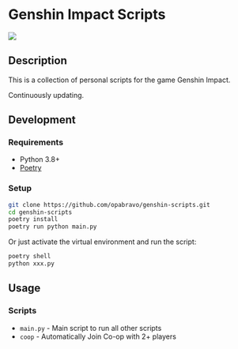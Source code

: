 # Genshin Impact Scripts
![](https://i.imgur.com/QQfOdLw.gif)

## Description
This is a collection of personal scripts for the game Genshin Impact.

Continuously updating.

## Development

### Requirements

- Python 3.8+
- [Poetry](https://python-poetry.org/)

### Setup

```bash
git clone https://github.com/opabravo/genshin-scripts.git
cd genshin-scripts
poetry install
poetry run python main.py
```
Or just activate the virtual environment and run the script:
```bash
poetry shell
python xxx.py
```

## Usage

### Scripts

- `main.py` - Main script to run all other scripts
- `coop` - Automatically Join Co-op with 2+ players